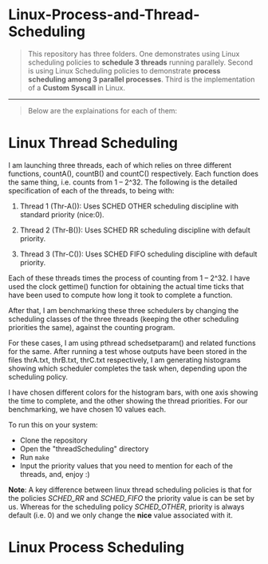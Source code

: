 # Linux-Process-and-Thread-Scheduling
> This repository has three folders. One demonstrates using Linux scheduling policies to **schedule 3 threads** running parallely. Second is 
using Linux Scheduling policies to demonstrate **process scheduling among 3 parallel processes**. Third is the implementation of a **Custom Syscall** in Linux.

--- 
> Below are the explainations for each of them:

# Linux Thread Scheduling

I am launching three threads, each of which relies on three different
functions, countA(), countB() and countC() respectively. Each function does the same
thing, i.e. counts from 1 – 2^32. The following is the detailed specification
of each of the threads, to being with:

1. Thread 1 (Thr-A()): Uses SCHED OTHER scheduling discipline
with standard priority (nice:0).

2. Thread 2 (Thr-B()): Uses SCHED RR scheduling discipline with
default priority.

3. Thread 3 (Thr-C()): Uses SCHED FIFO scheduling discipline with
default priority.

Each of these threads times the process of counting from 1 – 2^32. I have
used the clock gettime() function for obtaining the actual time ticks that
have been used to compute how long it took to complete a function.

After that, I am benchmarking these three schedulers by changing the scheduling
classes of the three threads (keeping the other scheduling priorities the same),
against the counting program.

For these cases, I am using pthread schedsetparam() and
related functions for the same. After running a test whose outputs have been stored in the files thrA.txt, thrB.txt, thrC.txt respectively,
I am generating histograms showing which scheduler completes the task when, depending upon the scheduling
policy. 

I have chosen different colors for the histogram bars, with one axis
showing the time to complete, and the other showing the thread priorities. For our benchmarking, we have chosen 10 values each. 

To run this on your system:
- Clone the repository
- Open the "threadScheduling" directory
- Run ```make```
- Input the priority values that you need to mention for each of the threads, and, enjoy :)

**Note**: A key difference between linux thread scheduling policies is that for the policies *SCHED_RR* and *SCHED_FIFO* the priority value
is can be set by us. Whereas for the scheduling policy *SCHED_OTHER*, priority is always default (i.e. 0) and we only change the **nice** value associated with it.


# Linux Process Scheduling















